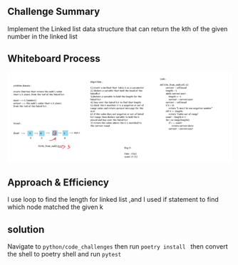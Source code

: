 ## Challenge Summary
Implement the Linked list data structure that can return the kth of the given number in the linked list

## Whiteboard Process
![linked_list_kth](linked_list_kth.png)

## Approach & Efficiency
I use loop to find the length for linked list ,and I used if statement to find which node matched the given k

## solution
Navigate to `python/code_challenges` then run `poetry install ` then convert the shell to poetry shell and run `pytest`



